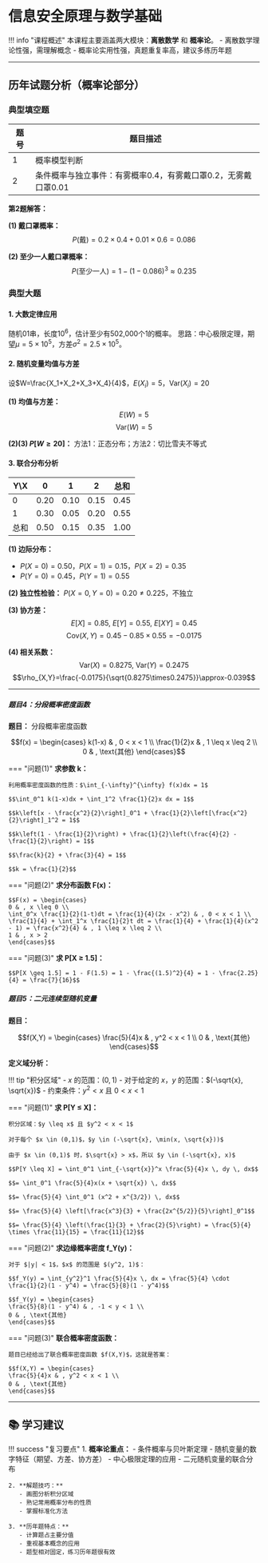 
# 信息安全原理与数学基础

!!! info "课程概述"
    本课程主要涵盖两大模块：**离散数学** 和 **概率论**。
    - 离散数学理论性强，需理解概念
    - 概率论实用性强，真题重复率高，建议多练历年题

---

## 历年试题分析（概率论部分）

### 典型填空题

| 题号 | 题目描述 |
|------|----------|
| 1 | 概率模型判断 |
| 2 | 条件概率与独立事件：有雾概率0.4，有雾戴口罩0.2，无雾戴口罩0.01 |

**第2题解答：**

**(1) 戴口罩概率：**
$$P(\text{戴}) = 0.2 \times 0.4 + 0.01 \times 0.6 = 0.086$$

**(2) 至少一人戴口罩概率：**
$$P(\text{至少一人}) = 1 - (1-0.086)^3 \approx 0.235$$

### 典型大题

#### 1. 大数定律应用
随机01串，长度$10^6$，估计至少有502,000个1的概率。
思路：中心极限定理，期望$\mu=5\times10^5$，方差$\sigma^2=2.5\times10^5$。

#### 2. 随机变量均值与方差
设$W=\frac{X_1+X_2+X_3+X_4}{4}$，$E(X_i)=5$，$\text{Var}(X_i)=20$

**(1) 均值与方差：**
$$E(W)=5$$
$$\text{Var}(W)=5$$

**(2)(3) $P[W\geq20]$：**
方法1：正态分布；方法2：切比雪夫不等式

#### 3. 联合分布分析

| Y\X | 0   | 1   | 2   | 总和 |
|-----|-----|-----|-----|-----|
| 0   | 0.20| 0.10| 0.15| 0.45|
| 1   | 0.30| 0.05| 0.20| 0.55|
| 总和| 0.50| 0.15| 0.35| 1.00|

**(1) 边际分布：**
- $P(X=0)=0.50$，$P(X=1)=0.15$，$P(X=2)=0.35$
- $P(Y=0)=0.45$，$P(Y=1)=0.55$

**(2) 独立性检验：** $P(X=0,Y=0)=0.20\neq0.225$，不独立

**(3) 协方差：**
$$E[X]=0.85,\ E[Y]=0.55,\ E[XY]=0.45$$
$$\text{Cov}(X,Y)=0.45-0.85\times0.55=-0.0175$$

**(4) 相关系数：**
$$\text{Var}(X)=0.8275,\ \text{Var}(Y)=0.2475$$
$$\rho_{X,Y}=\frac{-0.0175}{\sqrt{0.8275\times0.2475}}\approx-0.039$$

---

##### 题目4：分段概率密度函数
**题目：** 分段概率密度函数

$$f(x) = \begin{cases} 
k(1-x) & , 0 < x < 1 \\
\frac{1}{2}x & , 1 \leq x \leq 2 \\
0 & , \text{其他}
\end{cases}$$

=== "问题(1)"
    **求参数 k：**
    
    利用概率密度函数的性质：$\int_{-\infty}^{\infty} f(x)dx = 1$
    
    $$\int_0^1 k(1-x)dx + \int_1^2 \frac{1}{2}x dx = 1$$
    
    $$k\left[x - \frac{x^2}{2}\right]_0^1 + \frac{1}{2}\left[\frac{x^2}{2}\right]_1^2 = 1$$
    
    $$k\left(1 - \frac{1}{2}\right) + \frac{1}{2}\left(\frac{4}{2} - \frac{1}{2}\right) = 1$$
    
    $$\frac{k}{2} + \frac{3}{4} = 1$$
    
    $$k = \frac{1}{2}$$

=== "问题(2)"
    **求分布函数 F(x)：**
    
    $$F(x) = \begin{cases}
    0 & , x \leq 0 \\
    \int_0^x \frac{1}{2}(1-t)dt = \frac{1}{4}(2x - x^2) & , 0 < x < 1 \\
    \frac{1}{4} + \int_1^x \frac{1}{2}t dt = \frac{1}{4} + \frac{1}{4}(x^2 - 1) = \frac{x^2}{4} & , 1 \leq x \leq 2 \\
    1 & , x > 2
    \end{cases}$$

=== "问题(3)"
    **求 P[X ≥ 1.5]：**
    
    $$P[X \geq 1.5] = 1 - F(1.5) = 1 - \frac{(1.5)^2}{4} = 1 - \frac{2.25}{4} = \frac{7}{16}$$

##### 题目5：二元连续型随机变量

**题目：** 

$$f(X,Y) = \begin{cases} 
\frac{5}{4}x & , y^2 < x < 1 \\
0 & , \text{其他}
\end{cases}$$

**定义域分析：**

!!! tip "积分区域"
    - $x$ 的范围：$(0, 1)$
    - 对于给定的 $x$，$y$ 的范围：$(-\sqrt{x}, \sqrt{x})$
    - 约束条件：$y^2 < x$ 且 $0 < x < 1$

=== "问题(1)"
    **求 P[Y ≤ X]：**
    
    积分区域：$y \leq x$ 且 $y^2 < x < 1$
    
    对于每个 $x \in (0,1)$，$y \in (-\sqrt{x}, \min(x, \sqrt{x}))$
    
    由于 $x \in (0,1)$ 时，$\sqrt{x} > x$，所以 $y \in (-\sqrt{x}, x)$
    
    $$P[Y \leq X] = \int_0^1 \int_{-\sqrt{x}}^x \frac{5}{4}x \, dy \, dx$$
    
    $$= \int_0^1 \frac{5}{4}x(x + \sqrt{x}) \, dx$$
    
    $$= \frac{5}{4} \int_0^1 (x^2 + x^{3/2}) \, dx$$
    
    $$= \frac{5}{4} \left[\frac{x^3}{3} + \frac{2x^{5/2}}{5}\right]_0^1$$
    
    $$= \frac{5}{4} \left(\frac{1}{3} + \frac{2}{5}\right) = \frac{5}{4} \times \frac{11}{15} = \frac{11}{12}$$

=== "问题(2)"
    **求边缘概率密度 f_Y(y)：**
    
    对于 $|y| < 1$，$x$ 的范围是 $(y^2, 1)$：
    
    $$f_Y(y) = \int_{y^2}^1 \frac{5}{4}x \, dx = \frac{5}{4} \cdot \frac{1}{2}(1 - y^4) = \frac{5}{8}(1 - y^4)$$
    
    $$f_Y(y) = \begin{cases}
    \frac{5}{8}(1 - y^4) & , -1 < y < 1 \\
    0 & , \text{其他}
    \end{cases}$$

=== "问题(3)"
    **联合概率密度函数：**
    
    题目已经给出了联合概率密度函数 $f(X,Y)$，这就是答案：
    
    $$f(X,Y) = \begin{cases} 
    \frac{5}{4}x & , y^2 < x < 1 \\
    0 & , \text{其他}
    \end{cases}$$

---

## 📚 学习建议

!!! success "复习要点"
    1. **概率论重点：**
       - 条件概率与贝叶斯定理
       - 随机变量的数字特征（期望、方差、协方差）
       - 中心极限定理的应用
       - 二元随机变量的联合分布

    2. **解题技巧：**
       - 画图分析积分区域
       - 熟记常用概率分布的性质
       - 掌握标准化方法

    3. **历年题特点：**
       - 计算题占主要分值
       - 重视基本概念的应用
       - 题型相对固定，练习历年题很有效


